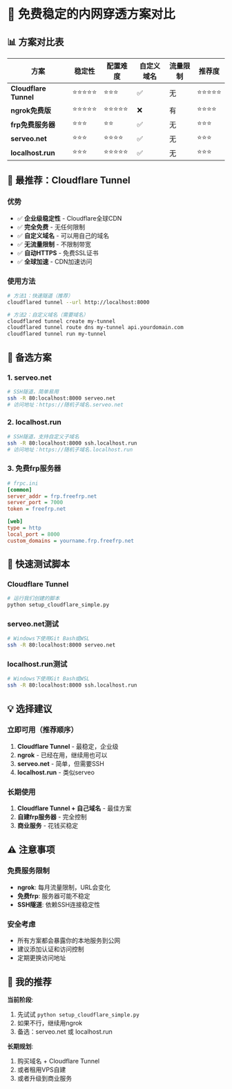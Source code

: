 # 🌟 免费稳定的内网穿透方案对比

## 📊 方案对比表

| 方案 | 稳定性 | 配置难度 | 自定义域名 | 流量限制 | 推荐度 |
|------|--------|----------|------------|----------|--------|
| **Cloudflare Tunnel** | ⭐⭐⭐⭐⭐ | ⭐⭐⭐ | ✅ | 无 | ⭐⭐⭐⭐⭐ |
| **ngrok免费版** | ⭐⭐⭐⭐⭐ | ⭐⭐⭐⭐⭐ | ❌ | 有 | ⭐⭐⭐⭐ |
| **frp免费服务器** | ⭐⭐⭐ | ⭐⭐ | ✅ | 无 | ⭐⭐⭐ |
| **serveo.net** | ⭐⭐⭐ | ⭐⭐⭐⭐ | ✅ | 无 | ⭐⭐⭐ |
| **localhost.run** | ⭐⭐⭐ | ⭐⭐⭐⭐⭐ | ✅ | 无 | ⭐⭐⭐ |

## 🥇 **最推荐：Cloudflare Tunnel**

### 优势
- ✅ **企业级稳定性** - Cloudflare全球CDN
- ✅ **完全免费** - 无任何限制
- ✅ **自定义域名** - 可以用自己的域名
- ✅ **无流量限制** - 不限制带宽
- ✅ **自动HTTPS** - 免费SSL证书
- ✅ **全球加速** - CDN加速访问

### 使用方法
```bash
# 方法1：快速隧道（推荐）
cloudflared tunnel --url http://localhost:8000

# 方法2：自定义域名（需要域名）
cloudflared tunnel create my-tunnel
cloudflared tunnel route dns my-tunnel api.yourdomain.com
cloudflared tunnel run my-tunnel
```

## 🥈 **备选方案**

### **1. serveo.net**
```bash
# SSH隧道，简单易用
ssh -R 80:localhost:8000 serveo.net
# 访问地址：https://随机子域名.serveo.net
```

### **2. localhost.run**
```bash
# SSH隧道，支持自定义子域名
ssh -R 80:localhost:8000 ssh.localhost.run
# 访问地址：https://随机子域名.localhost.run
```

### **3. 免费frp服务器**
```ini
# frpc.ini
[common]
server_addr = frp.freefrp.net
server_port = 7000
token = freefrp.net

[web]
type = http
local_port = 8000
custom_domains = yourname.frp.freefrp.net
```

## 🚀 **快速测试脚本**

### Cloudflare Tunnel
```python
# 运行我们创建的脚本
python setup_cloudflare_simple.py
```

### serveo.net测试
```bash
# Windows下使用Git Bash或WSL
ssh -R 80:localhost:8000 serveo.net
```

### localhost.run测试
```bash
# Windows下使用Git Bash或WSL
ssh -R 80:localhost:8000 ssh.localhost.run
```

## 💡 **选择建议**

### **立即可用（推荐顺序）**
1. **Cloudflare Tunnel** - 最稳定，企业级
2. **ngrok** - 已经在用，继续用也可以
3. **serveo.net** - 简单，但需要SSH
4. **localhost.run** - 类似serveo

### **长期使用**
1. **Cloudflare Tunnel + 自己域名** - 最佳方案
2. **自建frp服务器** - 完全控制
3. **商业服务** - 花钱买稳定

## ⚠️ **注意事项**

### 免费服务限制
- **ngrok**: 每月流量限制，URL会变化
- **免费frp**: 服务器可能不稳定
- **SSH隧道**: 依赖SSH连接稳定性

### 安全考虑
- 所有方案都会暴露你的本地服务到公网
- 建议添加认证和访问控制
- 定期更换访问地址

## 🎯 **我的推荐**

**当前阶段**: 
1. 先试试 `python setup_cloudflare_simple.py`
2. 如果不行，继续用ngrok
3. 备选：serveo.net 或 localhost.run

**长期规划**:
1. 购买域名 + Cloudflare Tunnel
2. 或者租用VPS自建
3. 或者升级到商业服务
